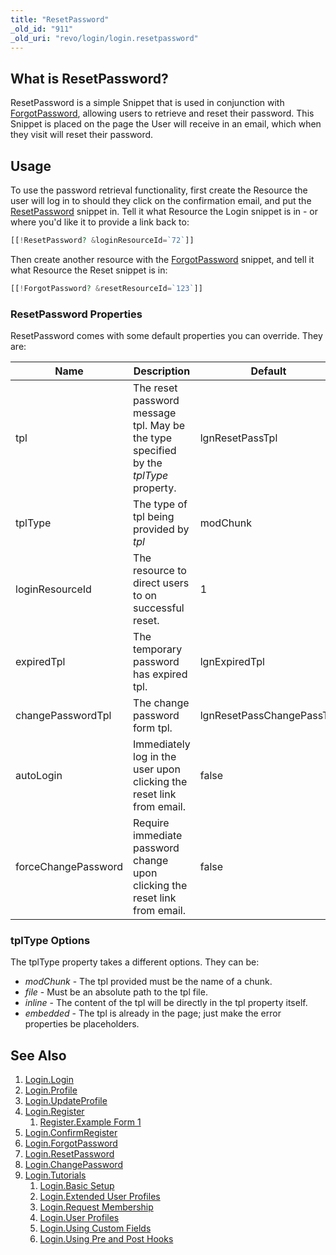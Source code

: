 ```yaml
---
title: "ResetPassword"
_old_id: "911"
_old_uri: "revo/login/login.resetpassword"
---
```


## What is ResetPassword?

ResetPassword is a simple Snippet that is used in conjunction with [ForgotPassword](extras/login/login.forgotpassword "Login.ForgotPassword"), allowing users to retrieve and reset their password. This Snippet is placed on the page the User will receive in an email, which when they visit will reset their password.

## Usage

To use the password retrieval functionality, first create the Resource the
user will log in to should they click on the confirmation email, and put
the [ResetPassword](extras/login/login.resetpassword "Login.ResetPassword") snippet in. Tell it what Resource the Login snippet is
in - or where you'd like it to provide a link back to:

``` php
[[!ResetPassword? &loginResourceId=`72`]]
```

Then create another resource with the [ForgotPassword](extras/login/login.forgotpassword "Login.ForgotPassword") snippet, and tell it
what Resource the Reset snippet is in:

``` php
[[!ForgotPassword? &resetResourceId=`123`]]
```

### ResetPassword Properties

ResetPassword comes with some default properties you can override. They are:

| Name                | Description                                                                          | Default                   |
| ------------------- | ------------------------------------------------------------------------------------ | ------------------------- |
| tpl                 | The reset password message tpl. May be the type specified by the _tplType_ property. | lgnResetPassTpl           |
| tplType             | The type of tpl being provided by _tpl_                                              | modChunk                  |
| loginResourceId     | The resource to direct users to on successful reset.                                 | 1                         |
| expiredTpl          | The temporary password has expired tpl.                                              | lgnExpiredTpl             |
| changePasswordTpl   | The change password form tpl.                                                        | lgnResetPassChangePassTpl |
| autoLogin           | Immediately log in the user upon clicking the reset link from email.                 | false                     |
| forceChangePassword | Require immediate password change upon clicking the reset link from email.           | false                     |

### tplType Options

The tplType property takes a different options. They can be:

- _modChunk_ - The tpl provided must be the name of a chunk.
- _file_ - Must be an absolute path to the tpl file.
- _inline_ - The content of the tpl will be directly in the tpl property itself.
- _embedded_ - The tpl is already in the page; just make the error properties be placeholders.

## See Also

1. [Login.Login](extras/login/login)
2. [Login.Profile](extras/login/login.profile)
3. [Login.UpdateProfile](extras/login/login.updateprofile)
4. [Login.Register](extras/login/login.register)
   1. [Register.Example Form 1](extras/login/login.register/example-form-1)
5. [Login.ConfirmRegister](extras/login/login.confirmregister)
6. [Login.ForgotPassword](extras/login/login.forgotpassword)
7. [Login.ResetPassword](extras/login/login.resetpassword)
8. [Login.ChangePassword](extras/login/login.changepassword)
9. [Login.Tutorials](extras/login/login.tutorials)
    1. [Login.Basic Setup](extras/login/login.tutorials/basic-setup)
    2. [Login.Extended User Profiles](extras/login/login.tutorials/extended-user-profiles)
    3. [Login.Request Membership](extras/login/login.tutorials/request-membership)
    4. [Login.User Profiles](extras/login/login.tutorials/user-profiles)
    5. [Login.Using Custom Fields](extras/login/login.tutorials/using-custom-fields)
    6. [Login.Using Pre and Post Hooks](extras/login/login.tutorials/using-pre-and-post-hooks)
